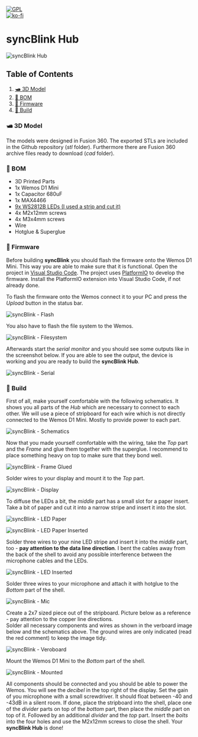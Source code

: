 [![GPL](https://img.shields.io/github/license/syncBlink/syncBlink)](https://github.com/geaz/syncBlink/blob/main/LICENSE)   
[![ko-fi](https://www.ko-fi.com/img/githubbutton_sm.svg)](https://ko-fi.com/A0A01MQZP)

# syncBlink Hub

![syncBlink Hub](img/hub/cover.jpg)

## Table of Contents
1. [🛥️ 3D Model](#🛥️-3d-model)
2. [📄 BOM](#📄-bom)  
3. [🚀 Firmware](#🚀-firmware)  
4. [👷 Build](#👷-build)

### 🛥️ 3D Model
The models were designed in Fusion 360. The exported STLs are included in the Github repository (*stl* folder). Furthermore there are Fusion 360 archive files ready to download (*cad* folder).

### 📄 BOM

- 3D Printed Parts
- 1x Wemos D1 Mini
- 1x Capacitor 680uF
- 1x MAX4466
- [9x WS2812B LEDs (I used a strip and cut it)](https://www.amazon.de/dp/B01CDTED80)
- 4x M2x12mm screws
- 4x M3x4mm screws
- Wire
- Hotglue & Superglue

### 🚀 Firmware

Before building **syncBlink** you should flash the firmware onto the Wemos D1 Mini. This way you are able to make sure that it is functional. Open the project in [Visual Studio Code](https://code.visualstudio.com/). The project uses [PlatformIO](https://platformio.org/platformio-ide) to develop the firmware. Install the PlatformIO extension into Visual Studio Code, if not already done. 

To flash the firmware onto the Wemos connect it to your PC and press the *Upload* button in the status bar.

![syncBlink - Flash](img/flash.png)

You also have to flash the file system to the Wemos.

![syncBlink - Filesystem](img/fsupload.png)

Afterwards start the *serial monitor* and you should see some outputs like in the screenshot below. If you are able to see the output, the device is working and you are ready to build the **syncBlink Hub**.

![syncBlink - Serial](img/serial.png)

### 👷 Build

First of all, make yourself comfortable with the following schematics. It shows you all parts of the *Hub* which are necessary to connect to each other. We will use a piece of stripboard for each wire which is not directly connected to the Wemos D1 Mini. Mostly to provide power to each part.

![syncBlink - Schematics](img/hub/syncBlink-circuit.png)

Now that you made yourself comfortable with the wiring, take the *Top* part and the *Frame* and glue them together with the superglue. I recommend to place something heavy on top to make sure that they bond well.

![syncBlink - Frame Glued](img/hub/frame-glued.jpg)

Solder wires to your display and mount it to the *Top* part.

![syncBlink - Display](img/hub/display.jpg)

To diffuse the LEDs a bit, the *middle* part has a small slot for a paper insert. Take a bit of paper and cut it into a narrow stripe and insert it into the slot.

![syncBlink - LED Paper](img/hub/led-paper.jpg)

![syncBlink - LED Paper Inserted](img/hub/led-paper-insert.jpg)

Solder three wires to your nine LED stripe and insert it into the *middle* part, too - **pay attention to the data line direction**. I bent the cables away from the back of the shell to avoid any possible interference between the microphone cables and the LEDs.

![syncBlink - LED Inserted](img/hub/led-insert.jpg)

Solder three wires to your microphone and attach it with hotglue to the *Bottom* part of the shell.

![syncBlink - Mic](img/hub/mic.jpg)

Create a 2x7 sized piece out of the stripboard. Picture below as a reference - pay attention to the copper line directions.  
Solder all necessary components and wires as shown in the verboard image below and the schematics above. The ground wires are only indicated (read the red comment) to keep the image tidy.

![syncBlink - Veroboard](img/hub/syncBlink-Veroboard.png)

Mount the Wemos D1 Mini to the *Bottom* part of the shell.

![syncBlink - Mounted](img/hub/mounted.jpg)

All components should be connected and you should be able to power the Wemos. You will see the *decibel* in the top right of the display. Set the gain of you microphone with a small screwdriver. It should float between -40 and -43dB in a silent room. If done, place the stripboard into the shell, place one of the *divider* parts on top of the *bottom* part, then place the *middle* part on top of it. Followed by an additional *divider* and the *top* part.
Insert the *bolts* into the four holes and use the M2x12mm screws to close the shell. Your **syncBlink Hub** is done!